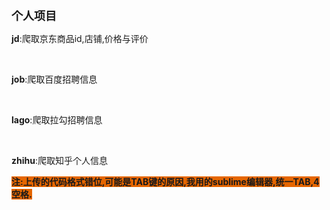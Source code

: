 <div style="text-align:left;">
	<p>
	<strong><span style="font-size:18px;">个人项目</span></strong>
	</p>
</div>
<p>
	<strong>jd</strong>:爬取京东商品id,店铺,价格与评价
</p>
<p>
	<br />
</p>
<p>
	<strong>job</strong>:爬取百度招聘信息
</p>
<p>
	<br />
</p>
<p>
	<strong>lago</strong>:爬取拉勾招聘信息
</p>
<p>
	<br />
</p>
<p>
	<strong>zhihu</strong>:爬取知乎个人信息
</p>
<p>
	<b><span style="background-color:#E56600;">注:上传的代码格式错位,可能是TAB键的原因,我用的sublime编辑器,统一TAB,4空格.</span></b> 
</p>
